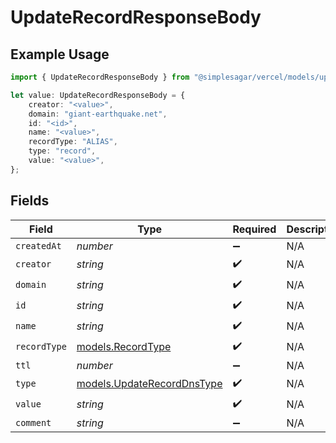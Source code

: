 # UpdateRecordResponseBody

## Example Usage

```typescript
import { UpdateRecordResponseBody } from "@simplesagar/vercel/models/updaterecordop.js";

let value: UpdateRecordResponseBody = {
    creator: "<value>",
    domain: "giant-earthquake.net",
    id: "<id>",
    name: "<value>",
    recordType: "ALIAS",
    type: "record",
    value: "<value>",
};
```

## Fields

| Field                                                          | Type                                                           | Required                                                       | Description                                                    |
| -------------------------------------------------------------- | -------------------------------------------------------------- | -------------------------------------------------------------- | -------------------------------------------------------------- |
| `createdAt`                                                    | *number*                                                       | :heavy_minus_sign:                                             | N/A                                                            |
| `creator`                                                      | *string*                                                       | :heavy_check_mark:                                             | N/A                                                            |
| `domain`                                                       | *string*                                                       | :heavy_check_mark:                                             | N/A                                                            |
| `id`                                                           | *string*                                                       | :heavy_check_mark:                                             | N/A                                                            |
| `name`                                                         | *string*                                                       | :heavy_check_mark:                                             | N/A                                                            |
| `recordType`                                                   | [models.RecordType](../models/recordtype.md)                   | :heavy_check_mark:                                             | N/A                                                            |
| `ttl`                                                          | *number*                                                       | :heavy_minus_sign:                                             | N/A                                                            |
| `type`                                                         | [models.UpdateRecordDnsType](../models/updaterecorddnstype.md) | :heavy_check_mark:                                             | N/A                                                            |
| `value`                                                        | *string*                                                       | :heavy_check_mark:                                             | N/A                                                            |
| `comment`                                                      | *string*                                                       | :heavy_minus_sign:                                             | N/A                                                            |
